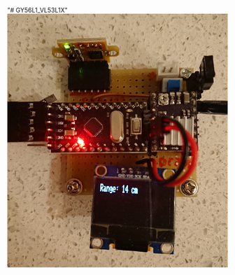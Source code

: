 "# GY56L1_VL53L1X" 
![Screenshot](https://github.com/molotovec/GY56L1_VL53L1X/blob/master/Screenshot.png)

